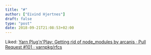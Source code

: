 ```yaml
---
title: "#"
author: ["Eivind Hjertnes"]
draft: false
type: "post"
date: 2018-09-21T21:08:53+02:00
---
```


Liked: [Yarn Plug'n'Play:
Getting rid of node\_modules by arcanis · Pull Request #101 ·
yarnpkg/rfcs](https://github.com/yarnpkg/rfcs/pull/101)
